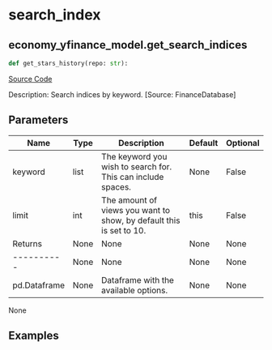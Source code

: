 # search_index

## economy_yfinance_model.get_search_indices

```python
def get_stars_history(repo: str):
```
[Source Code](https://github.com/OpenBB-finance/OpenBBTerminal/tree/main/openbb_terminal/economy/yfinance_model.py#L714)

Description: Search indices by keyword. [Source: FinanceDatabase]

## Parameters

| Name | Type | Description | Default | Optional |
| ---- | ---- | ----------- | ------- | -------- |
| keyword | list | The keyword you wish to search for. This can include spaces. | None | False |
| limit | int | The amount of views you want to show, by default this is set to 10. | this | False |
| Returns | None | None | None | None |
| ---------- | None | None | None | None |
| pd.Dataframe | None | Dataframe with the available options. | None | None |

None

## Examples

